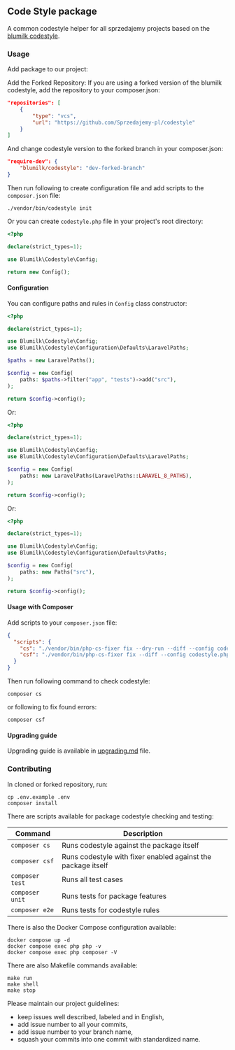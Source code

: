 ## Code Style package

A common codestyle helper for all sprzedajemy projects based on the [blumilk codestyle](https://github.com/blumilksoftware/codestyle).

### Usage
Add package to our project:

Add the Forked Repository:
If you are using a forked version of the blumilk codestyle, add the repository to your composer.json:
```json
"repositories": [
    {
        "type": "vcs",
        "url": "https://github.com/Sprzedajemy-pl/codestyle"
    }
]

```
And  change codestyle version to the forked branch in your composer.json:

```json
"require-dev": {
    "blumilk/codestyle": "dev-forked-branch"
}
```

Then run following to create configuration file and add scripts to the `composer.json` file:
```shell
./vendor/bin/codestyle init
```

Or you can create `codestyle.php` file in your project's root directory:
```php
<?php

declare(strict_types=1);

use Blumilk\Codestyle\Config;

return new Config();
```

#### Configuration
You can configure paths and rules in `Config` class constructor:
```php
<?php

declare(strict_types=1);

use Blumilk\Codestyle\Config;
use Blumilk\Codestyle\Configuration\Defaults\LaravelPaths;

$paths = new LaravelPaths();

$config = new Config(
    paths: $paths->filter("app", "tests")->add("src"),
);

return $config->config();
```

Or:
```php
<?php

declare(strict_types=1);

use Blumilk\Codestyle\Config;
use Blumilk\Codestyle\Configuration\Defaults\LaravelPaths;

$config = new Config(
    paths: new LaravelPaths(LaravelPaths::LARAVEL_8_PATHS),
);

return $config->config();
```

Or:
```php
<?php

declare(strict_types=1);

use Blumilk\Codestyle\Config;
use Blumilk\Codestyle\Configuration\Defaults\Paths;

$config = new Config(
    paths: new Paths("src"),
);

return $config->config();
```

#### Usage with Composer
Add scripts to your `composer.json` file:
```json
{
  "scripts": {
    "cs": "./vendor/bin/php-cs-fixer fix --dry-run --diff --config codestyle.php",
    "csf": "./vendor/bin/php-cs-fixer fix --diff --config codestyle.php"
  }
}
```

Then run following command to check codestyle:
```shell
composer cs
```

or following to fix found errors:
```shell
composer csf
```

#### Upgrading guide
Upgrading guide is available in [upgrading.md](./upgrading.md) file.

### Contributing
In cloned or forked repository, run:
```shell
cp .env.example .env
composer install
```

There are scripts available for package codestyle checking and testing:

| Command         | Description                                                  |
|-----------------|--------------------------------------------------------------|
| `composer cs`   | Runs codestyle against the package itself                    | 
| `composer csf`  | Runs codestyle with fixer enabled against the package itself | 
| `composer test` | Runs all test cases                                          | 
| `composer unit` | Runs tests for package features                              | 
| `composer e2e`  | Runs tests for codestyle rules                               | 


There is also the Docker Compose configuration available:
```shell
docker compose up -d
docker compose exec php php -v
docker compose exec php composer -V
```

There are also Makefile commands available:
```shell
make run
make shell
make stop
```

Please maintain our project guidelines:
* keep issues well described, labeled and in English,
* add issue number to all your commits,
* add issue number to your branch name,
* squash your commits into one commit with standardized name.
